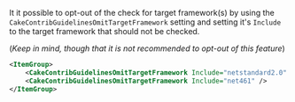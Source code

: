 <!-- START doctoc generated TOC please keep comment here to allow auto update -->
<!-- DON'T EDIT THIS SECTION, INSTEAD RE-RUN doctoc TO UPDATE -->



<!-- END doctoc generated TOC please keep comment here to allow auto update -->

It it possible to opt-out of the check for target framework(s) by using the `CakeContribGuidelinesOmitTargetFramework` setting
and setting it's `Include` to the target framework that should not be checked.

(*Keep in mind, though that it is not recommended to opt-out of this feature*)

```xml
<ItemGroup>
    <CakeContribGuidelinesOmitTargetFramework Include="netstandard2.0" />
    <CakeContribGuidelinesOmitTargetFramework Include="net461" />
</ItemGroup>
```

